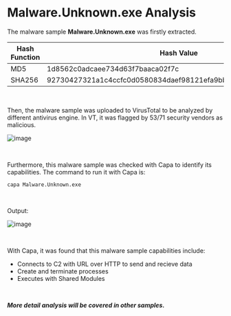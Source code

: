 # Malware.Unknown.exe Analysis

The malware sample **Malware.Unknown.exe** was firstly extracted.

|Hash Function  | Hash Value|
|--|--|
|MD5| 1d8562c0adcaee734d63f7baaca02f7c 
|SHA256|92730427321a1c4ccfc0d0580834daef98121efa9bb8963da332bfd6cf1fda8a

<br>

Then, the malware sample was uploaded to VirusTotal to be analyzed by different antivirus engine. In VT, it was flagged by 53/71 security vendors as malicious.

![image](https://github.com/VenusChhantel/TCM-PMAT-Learnings/assets/122972953/46578a29-974a-44e8-89bf-56f1215b5fd0)

<br>

Furthermore, this malware sample was checked with Capa to identify its capabilities. The command to run it with Capa is:

    capa Malware.Unknown.exe

<br>

Output:

![image](https://github.com/VenusChhantel/TCM-PMAT-Learnings/assets/122972953/ef8e55c4-bee4-4790-9e38-dea0360e20f1)

<br>

With Capa, it was found that this malware sample capabilities include:
-   Connects to C2 with URL over HTTP to send and recieve data
-   Create and terminate processes
-   Executes with Shared Modules

<br>

***More detail analysis will be covered in other samples.***
